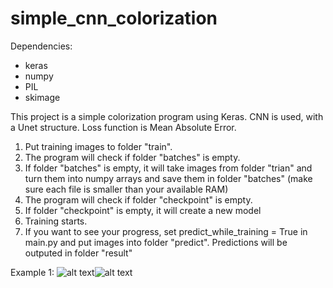 # simple_cnn_colorization

Dependencies:
- keras
- numpy
- PIL
- skimage

This project is a simple colorization program using Keras. 
CNN is used, with a Unet structure. 
Loss function is Mean Absolute Error.

1. Put training images to folder "train". 
2. The program will check if folder "batches" is empty. 
3. If folder "batches" is empty, it will take images from folder "trian" and turn them into numpy arrays and save them in folder "batches" (make sure each file is smaller than your available RAM)
4. The program will check if folder "checkpoint" is empty.
5. If folder "checkpoint" is empty, it will create a new model
6. Training starts.
7. If you want to see your progress, set predict_while_training = True in main.py and put images into folder "predict". Predictions will be outputed in folder "result"


Example 1:
![alt text](https://github.com/pralphv/simple_cnn_colorization/blob/master/photos/predict_1.jpg)![alt text](https://github.com/pralphv/simple_cnn_colorization/blob/master/photos/result_1.jpeg)
